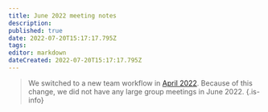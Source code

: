 ```yaml
---
title: June 2022 meeting notes
description: 
published: true
date: 2022-07-20T15:17:17.795Z
tags: 
editor: markdown
dateCreated: 2022-07-20T15:17:17.795Z
---
```


> We switched to a new team workflow in [April 2022](/en/meeting-notes/2022-04). Because of this change, we did not have any large group meetings in June 2022.
{.is-info}
